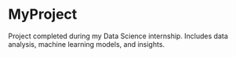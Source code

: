 # MyProject
Project completed during my Data Science internship. Includes data analysis, machine learning models, and insights.
